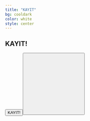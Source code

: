 ```yaml
---
title: "KAYIT"
bg: cooldark
color: white
style: center
---
```

<span class="fa-stack subtlecircle" style="font-size:100px; background:rgba(255,166,0,0.1)">
  <i class="fa fa-circle fa-stack-2x text-white"></i>
  <i class="fa fa-plus fa-stack-1x text-darkestgray"></i>
</span>

## KAYIT!

<a href="https://www.eventbrite.com/e/raconf16-tickets-28810303393/"><button type="button">KAYIT!</button><button style="height:200px;width:200px"></button></a>


